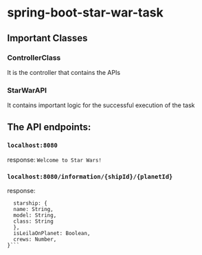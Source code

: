 # spring-boot-star-war-task


## Important Classes
### ControllerClass
It is the controller that contains the APIs

### StarWarAPI
It contains important logic for the successful execution of the task


## The API endpoints:

### `localhost:8080`
response:
```Welcome to Star Wars!```

### `localhost:8080/information/{shipId}/{planetId}`
response:
```{
  starship: {
  name: String,
  model: String,
  class: String
  },
  isLeilaOnPlanet: Boolean,
  crews: Number,
}```
 
